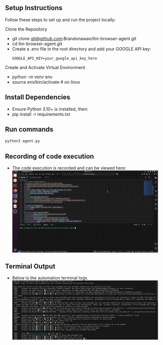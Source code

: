 ## Setup Instructions
Follow these steps to set up and run the project locally:

Clone the Repository
- git clone git@github.com:Brandonawan/llm-browser-agent.git
- cd llm-browser-agent.git
- Create a .env file in the root directory and add your GOOGLE API key:
  ```
  GOOGLE_API_KEY=your_google_api_key_here
  ```
Create and Activate Virtual Environment
- python -m venv env
- source env/bin/activate  # on linux

## Install Dependencies
- Ensure Python 3.10+ is installed, then:
- pip install -r requirements.txt

## Run commands
```bash
python3 agent.py
```

## Recording of code execution
- The code execution is recorded and can be viewed here:
![▶️ Watch the recording](assets/automation_run.gif)

## Terminal Output
- Below is the automation terminal logs.
![terminal logs](assets/output-terminal.png)
